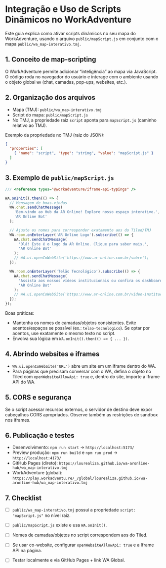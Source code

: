 # Integração e Uso de Scripts Dinâmicos no WorkAdventure

Este guia explica como ativar scripts dinâmicos no seu mapa do WorkAdventure, usando o arquivo `public/mapScript.js` em conjunto com o mapa `public/wa_map-interativo.tmj`.

## 1. Conceito de map-scripting

O WorkAdventure permite adicionar “inteligência” ao mapa via JavaScript. O código roda no navegador do usuário e interage com o ambiente usando o objeto global `WA` (chat, camadas, pop-ups, websites, etc.).

## 2. Organização dos arquivos

- Mapa (TMJ): `public/wa_map-interativo.tmj`
- Script do mapa: `public/mapScript.js`
- No TMJ, a propriedade raiz `script` aponta para `mapScript.js` (caminho relativo ao TMJ).

Exemplo da propriedade no TMJ (raiz do JSON):

```json
{
  "properties": [
    { "name": "script", "type": "string", "value": "mapScript.js" }
  ]
}
```

## 3. Exemplo de `public/mapScript.js`

```javascript
/// <reference types="@workadventure/iframe-api-typings" />

WA.onInit().then(() => {
  // Mensagem de boas-vindas
  WA.chat.sendChatMessage(
    'Bem-vindo ao Hub da AR Online! Explore nosso espaço interativo.',
    'AR Online Bot'
  );

  // Ajuste os nomes para corresponder exatamente aos do Tiled/TMJ
  WA.room.onEnterLayer('AR Online Logo').subscribe(() => {
    WA.chat.sendChatMessage(
      'Olá! Este é o logo da AR Online. Clique para saber mais.',
      'AR Online Bot'
    );
    // WA.ui.openCoWebSite('https://www.ar-online.com.br/sobre');
  });

  WA.room.onEnterLayer('Telão Tecnológico').subscribe(() => {
    WA.chat.sendChatMessage(
      'Assista aos nossos vídeos institucionais ou confira os dashboards!',
      'AR Online Bot'
    );
    // WA.ui.openCoWebSite('https://www.ar-online.com.br/video-institucional');
  });
});
```

Boas práticas:
- Mantenha os nomes de camadas/objetos consistentes. Evite acentos/espaços se possível (ex.: `telao-tecnologico`). Se optar por acentos, use exatamente o mesmo texto no script.
- Envolva sua lógica em `WA.onInit().then(() => { ... })`.

## 4. Abrindo websites e iframes

- `WA.ui.openCoWebSite('URL')` abre um site em um iframe dentro do WA.
- Para páginas que precisam conversar com o WA, defina o objeto no Tiled com `openWebsiteAllowApi: true` e, dentro do site, importe a Iframe API do WA.

## 5. CORS e segurança

Se o script acessar recursos externos, o servidor de destino deve expor cabeçalhos CORS apropriados. Observe também as restrições de sandbox nos iframes.

## 6. Publicação e testes

- Desenvolvimento: `npm run start` → `http://localhost:5173/`
- Preview produção: `npm run build` e `npm run prod` → `http://localhost:4173/`
- GitHub Pages (direto): `https://lourealiza.github.io/wa-aronline-hub/wa_map-interativo.tmj`
- WorkAdventure (global): `https://play.workadventu.re/_/global/lourealiza.github.io/wa-aronline-hub/wa_map-interativo.tmj`

## 7. Checklist

- [ ] `public/wa_map-interativo.tmj` possui a propriedade `script: "mapScript.js"` no nível raiz.
- [ ] `public/mapScript.js` existe e usa `WA.onInit()`.
- [ ] Nomes de camadas/objetos no script correspondem aos do Tiled.
- [ ] Se usar co-website, configurar `openWebsiteAllowApi: true` e a Iframe API na página.
- [ ] Testar localmente e via GitHub Pages + link WA Global.

